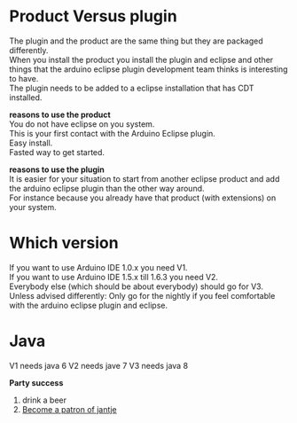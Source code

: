 Product Versus plugin
===
The plugin and the product are the same thing but they are packaged differently.   
When you install the product you install the plugin and eclipse and other things that the arduino eclipse plugin development team thinks is interesting to have.   
The plugin needs to be added to a eclipse installation that has CDT installed.   

**reasons to use the product**   
You do not have eclipse on you system.     
This is your first contact with the Arduino Eclipse plugin.     
Easy install.  
Fasted way to get started.   

**reasons to use the plugin**   
It is easier for your situation to start from another eclipse product and add the arduino eclipse plugin than the other way around.   
For instance because  you already have that product (with extensions) on your system.   

Which version   
===
If you want to use Arduino IDE 1.0.x you need V1.   
If you want to use Arduino IDE 1.5.x till 1.6.3 you need V2.   
Everybody else (which should be about everybody) should go for V3.   
Unless advised differently: Only go for the nightly if you feel comfortable with the arduino eclipse plugin and eclipse.   

Java
===
V1 needs java 6
V2 needs jave 7
V3 needs java 8
 
  
 **Party success**
 
 1. drink a beer
 2. [Become a patron of jantje](http://eclipse.baeyens.it/donate.html "thanks")